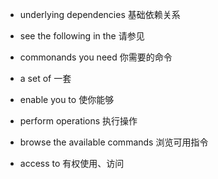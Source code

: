 - underlying dependencies  基础依赖关系
 
- see the following in the  请参见
 
- commonands you need 你需要的命令
  
- a set of  一套
 
- enable you to  使你能够
 
- perform operations  执行操作
 
- browse the available commands 浏览可用指令
  
- access to  有权使用、访问


 